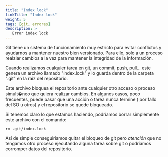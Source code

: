 ```yaml
---
title: "Index lock"
linkTitle: "Index lock"
weight: 5
tags: [git, errores]
description: >
   Error index lock 
---
```


Git tiene un sistema de funcionamiento muy estricto para evitar conflictos y ayudarnos a mantener nuestro bien versionado.
Para ello, solo a un proceso realziar cambios a la vez para mantener la integridad de la información.

Cuando realizamos cualquier tarea en git, un commit, push, pull... este genera un archivo llamado "index.lock" y lo guarda
dentro de la carpeta ".git" en la raiz del repositorio.

Este archivo bloquea el repositorio ante cualquier otro acceso o proceso simult�neo que quiera realizar cambios. En algunos casos,
poco frecuentes, puede pasar que una acción o tarea nunca termine ( por fallo del SO u otros) y el repositorio se quede bloqueado.

Si tenemos claro lo que estamos haciendo, podríamos borrar simplemente este archivo con el comando:
``` shell
rm .git/index.lock
```

Así de simple conseguiríamos quitar el bloqueo de git pero *atención* que no tengamos otro proceso ejecutando alguna tarea sobre git
o podríamos corromper datos del repositorio.

